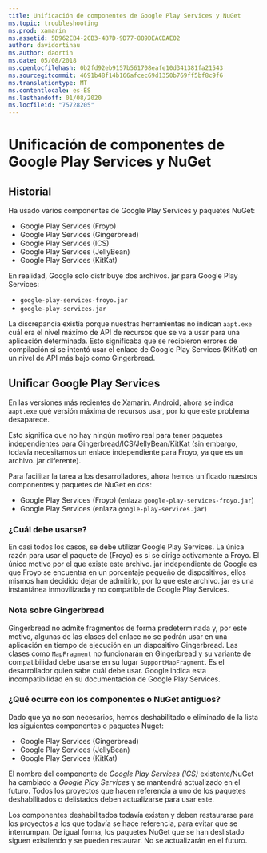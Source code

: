 ```yaml
---
title: Unificación de componentes de Google Play Services y NuGet
ms.topic: troubleshooting
ms.prod: xamarin
ms.assetid: 5D962EB4-2CB3-4B7D-9D77-889DEACDAE02
author: davidortinau
ms.author: daortin
ms.date: 05/08/2018
ms.openlocfilehash: 0b2fd92eb9157b561708eafe10d341381fa21543
ms.sourcegitcommit: 4691b48f14b166afcec69d1350b769ff5bf8c9f6
ms.translationtype: MT
ms.contentlocale: es-ES
ms.lasthandoff: 01/08/2020
ms.locfileid: "75728205"
---
```

# <a name="unifying-google-play-services-components-and-nuget"></a>Unificación de componentes de Google Play Services y NuGet

## <a name="history"></a>Historial

Ha usado varios componentes de Google Play Services y paquetes NuGet:

- Google Play Services (Froyo)
- Google Play Services (Gingerbread)
- Google Play Services (ICS)
- Google Play Services (JellyBean)
- Google Play Services (KitKat)

En realidad, Google solo distribuye dos archivos. jar para Google Play Services:

- `google-play-services-froyo.jar`
- `google-play-services.jar`

La discrepancia existía porque nuestras herramientas no indican `aapt.exe` cuál era el nivel máximo de API de recursos que se va a usar para una aplicación determinada. Esto significaba que se recibieron errores de compilación si se intentó usar el enlace de Google Play Services (KitKat) en un nivel de API más bajo como Gingerbread.

## <a name="unifying-google-play-services"></a>Unificar Google Play Services

En las versiones más recientes de Xamarin. Android, ahora se indica `aapt.exe` qué versión máxima de recursos usar, por lo que este problema desaparece.

Esto significa que no hay ningún motivo real para tener paquetes independientes para Gingerbread/ICS/JellyBean/KitKat (sin embargo, todavía necesitamos un enlace independiente para Froyo, ya que es un archivo. jar diferente).

Para facilitar la tarea a los desarrolladores, ahora hemos unificado nuestros componentes y paquetes de NuGet en dos:

- Google Play Services (Froyo) (enlaza `google-play-services-froyo.jar`)
- Google Play Services (enlaza `google-play-services.jar`)

### <a name="which-one-should-be-used"></a>¿Cuál debe usarse?

En casi todos los casos, se debe utilizar Google Play Services. La única razón para usar el paquete de (Froyo) es si se dirige activamente a Froyo. El único motivo por el que existe este archivo. jar independiente de Google es que Froyo se encuentra en un porcentaje pequeño de dispositivos, ellos mismos han decidido dejar de admitirlo, por lo que este archivo. jar es una instantánea inmovilizada y no compatible de Google Play Services.

### <a name="note-about-gingerbread"></a>Nota sobre Gingerbread

Gingerbread no admite fragmentos de forma predeterminada y, por este motivo, algunas de las clases del enlace no se podrán usar en una aplicación en tiempo de ejecución en un dispositivo Gingerbread. Las clases como `MapFragment` no funcionarán en Gingerbread y su variante de compatibilidad debe usarse en su lugar `SupportMapFragment`. Es el desarrollador quien sabe cuál debe usar. Google indica esta incompatibilidad en su documentación de Google Play Services.

### <a name="what-happens-to-the-old-componentsnugets"></a>¿Qué ocurre con los componentes o NuGet antiguos?

Dado que ya no son necesarios, hemos deshabilitado o eliminado de la lista los siguientes componentes o paquetes Nuget:

- Google Play Services (Gingerbread)
- Google Play Services (JellyBean)
- Google Play Services (KitKat)

El nombre del componente de _Google Play Services (ICS)_ existente/NuGet ha cambiado a _Google Play Services_ y se mantendrá actualizado en el futuro. Todos los proyectos que hacen referencia a uno de los paquetes deshabilitados o delistados deben actualizarse para usar este.

Los componentes deshabilitados todavía existen y deben restaurarse para los proyectos a los que todavía se hace referencia, para evitar que se interrumpan. De igual forma, los paquetes NuGet que se han deslistado siguen existiendo y se pueden restaurar. No se actualizarán en el futuro.
